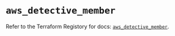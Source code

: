 # `aws_detective_member`

Refer to the Terraform Registory for docs: [`aws_detective_member`](https://registry.terraform.io/providers/hashicorp/aws/5.6.1/docs/resources/detective_member).

